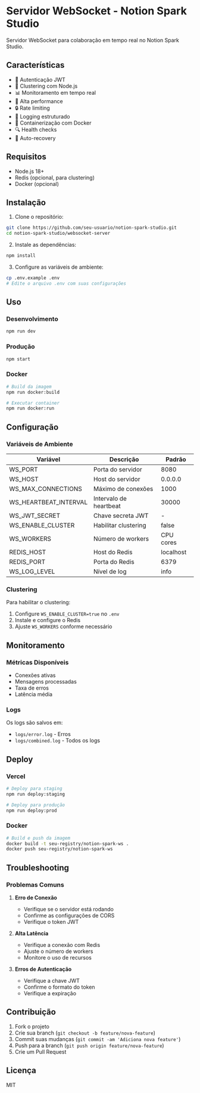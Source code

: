 # Servidor WebSocket - Notion Spark Studio

Servidor WebSocket para colaboração em tempo real no Notion Spark Studio.

## Características

- 🔐 Autenticação JWT
- 🔄 Clustering com Node.js
- 📊 Monitoramento em tempo real
- 🚀 Alta performance
- 🔒 Rate limiting
- 📝 Logging estruturado
- 🐳 Containerização com Docker
- 🔍 Health checks
- 🔄 Auto-recovery

## Requisitos

- Node.js 18+
- Redis (opcional, para clustering)
- Docker (opcional)

## Instalação

1. Clone o repositório:
```bash
git clone https://github.com/seu-usuario/notion-spark-studio.git
cd notion-spark-studio/websocket-server
```

2. Instale as dependências:
```bash
npm install
```

3. Configure as variáveis de ambiente:
```bash
cp .env.example .env
# Edite o arquivo .env com suas configurações
```

## Uso

### Desenvolvimento
```bash
npm run dev
```

### Produção
```bash
npm start
```

### Docker
```bash
# Build da imagem
npm run docker:build

# Executar container
npm run docker:run
```

## Configuração

### Variáveis de Ambiente

| Variável | Descrição | Padrão |
|----------|-----------|---------|
| WS_PORT | Porta do servidor | 8080 |
| WS_HOST | Host do servidor | 0.0.0.0 |
| WS_MAX_CONNECTIONS | Máximo de conexões | 1000 |
| WS_HEARTBEAT_INTERVAL | Intervalo de heartbeat | 30000 |
| WS_JWT_SECRET | Chave secreta JWT | - |
| WS_ENABLE_CLUSTER | Habilitar clustering | false |
| WS_WORKERS | Número de workers | CPU cores |
| REDIS_HOST | Host do Redis | localhost |
| REDIS_PORT | Porta do Redis | 6379 |
| WS_LOG_LEVEL | Nível de log | info |

### Clustering

Para habilitar o clustering:

1. Configure `WS_ENABLE_CLUSTER=true` no `.env`
2. Instale e configure o Redis
3. Ajuste `WS_WORKERS` conforme necessário

## Monitoramento

### Métricas Disponíveis

- Conexões ativas
- Mensagens processadas
- Taxa de erros
- Latência média

### Logs

Os logs são salvos em:
- `logs/error.log` - Erros
- `logs/combined.log` - Todos os logs

## Deploy

### Vercel

```bash
# Deploy para staging
npm run deploy:staging

# Deploy para produção
npm run deploy:prod
```

### Docker

```bash
# Build e push da imagem
docker build -t seu-registry/notion-spark-ws .
docker push seu-registry/notion-spark-ws
```

## Troubleshooting

### Problemas Comuns

1. **Erro de Conexão**
   - Verifique se o servidor está rodando
   - Confirme as configurações de CORS
   - Verifique o token JWT

2. **Alta Latência**
   - Verifique a conexão com Redis
   - Ajuste o número de workers
   - Monitore o uso de recursos

3. **Erros de Autenticação**
   - Verifique a chave JWT
   - Confirme o formato do token
   - Verifique a expiração

## Contribuição

1. Fork o projeto
2. Crie sua branch (`git checkout -b feature/nova-feature`)
3. Commit suas mudanças (`git commit -am 'Adiciona nova feature'`)
4. Push para a branch (`git push origin feature/nova-feature`)
5. Crie um Pull Request

## Licença

MIT 